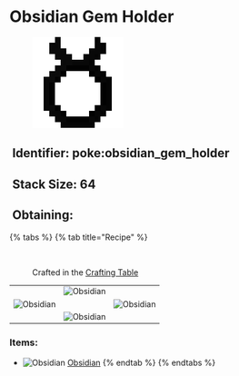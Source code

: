 # Obsidian Gem Holder

<figure><img src="https://github.com/ItsMePok/PFE/blob/wikiAssets/wikiMain/obsidian_holder.png?raw=true" alt=""><figcaption></figcaption></figure>

## <img src="https://minecraft.wiki/images/Name_Tag_JE2_BE2.png?cbdc1" alt="" data-size="line"> Identifier: poke:obsidian\_gem\_holder <a href="#identifier" id="identifier"></a>

## <img src="https://minecraft.wiki/images/Light_Gray_Bundle_JE1_BE1.png?b552e" alt="" data-size="line"> Stack Size: 64

## <img src="https://minecraft.wiki/images/thumb/Crafting_Table_JE4_BE3.png/150px-Crafting_Table_JE4_BE3.png?5767f" alt="" data-size="line"> Obtaining:

{% tabs %}
{% tab title="Recipe" %}
<figure><img src="https://minecraft.wiki/images/thumb/Crafting_Table_JE4_BE3.png/150px-Crafting_Table_JE4_BE3.png?5767f" alt=""><figcaption><p>Crafted in the <a href="https://minecraft.wiki/w/Crafting_Table">Crafting Table</a></p></figcaption></figure>

|                                                                                                        |                                                                                                        |                                                                                                        |
| :----------------------------------------------------------------------------------------------------: | :----------------------------------------------------------------------------------------------------: | ------------------------------------------------------------------------------------------------------ |
|                                                                                                        | ![Obsidian](https://minecraft.wiki/images/thumb/Obsidian_JE3_BE2.png/150px-Obsidian_JE3_BE2.png?0a8ae) |                                                                                                        |
| ![Obsidian](https://minecraft.wiki/images/thumb/Obsidian_JE3_BE2.png/150px-Obsidian_JE3_BE2.png?0a8ae) |                                                                                                        | ![Obsidian](https://minecraft.wiki/images/thumb/Obsidian_JE3_BE2.png/150px-Obsidian_JE3_BE2.png?0a8ae) |
|                                                                                                        | ![Obsidian](https://minecraft.wiki/images/thumb/Obsidian_JE3_BE2.png/150px-Obsidian_JE3_BE2.png?0a8ae) |                                                                                                        |

### Items:

* <img src="https://minecraft.wiki/images/thumb/Obsidian_JE3_BE2.png/150px-Obsidian_JE3_BE2.png?0a8ae" alt="Obsidian" data-size="line"> [Obsidian](https://minecraft.wiki/w/Obsidian)
{% endtab %}
{% endtabs %}
